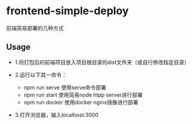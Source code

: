 # frontend-simple-deploy
前端简易部署的几种方式

## Usage
- 1.将打包后的前端项目放入项目根目录的dist文件夹（或自行修改指定目录）

- 2.运行以下其一命令：
  - npm run serve   使用serve命令部署
  - npm run start   使用简易node htpp server进行部署
  - npm run docker  使用docker nginx镜像进行部署

- 3.打开浏览器，输入localhost:3000
